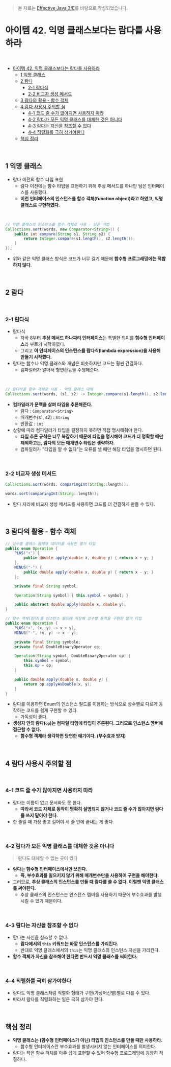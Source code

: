 > 본 자료는 [Effective Java 3/E]()를 바탕으로 작성되었습니다.

# 아이템 42. 익명 클래스보다는 람다를 사용하라

<br>

- [아이템 42. 익명 클래스보다는 람다를 사용하라](#아이템-42-익명-클래스보다는-람다를-사용하라)
  - [1 익명 클래스](#1-익명-클래스)
  - [2 람다](#2-람다)
    - [2-1 람다식](#2-1-람다식)
    - [2-2 비교자 생성 메서드](#2-2-비교자-생성-메서드)
  - [3 람다의 활용 - 함수 객체](#3-람다의-활용---함수-객체)
  - [4 람다 사용시 주의할 점](#4-람다-사용시-주의할-점)
    - [4-1 코드 줄 수가 많아지면 사용하지 마라](#4-1-코드-줄-수가-많아지면-사용하지-마라)
    - [4-2 람다가 모든 익명 클래스를 대체한 것은 아니다](#4-2-람다가-모든-익명-클래스를-대체한-것은-아니다)
    - [4-3 람다는 자신을 참조할 수 없다](#4-3-람다는-자신을-참조할-수-없다)
    - [4-4 직렬화를 극히 삼가야한다](#4-4-직렬화를-극히-삼가야한다)
  - [핵심 정리](#핵심-정리)

<br>

## 1 익명 클래스
* 람다 이전의 함수 타입 표현
  * 람다 이전에는 함수 타입을 표현하기 위해 추상 메서드를 하나만 담은 인터페이스를 사용했다.
  * **이런 인터페이스의 인스턴스를 함수 객체(function object)라고 하였고, 익명 클래스로 구현하였다.**

<br>

```java
// 익명 클래스의 인스턴스를 함수 객체로 사용 - 낡은 기법
Collections.sort(words, new Comparator<String>() {
    public int compare(String s1, String s2) {
        return Integer.compare(s1.length(), s2.length());
    }
});
```
* 위와 같은 익명 클래스 방식은 코드가 너무 길기 때문에 **함수형 프로그래밍에는 적합하지 않다**.

<br>

## 2 람다

<br>

### 2-1 람다식
* 람다식
  * 자바 8부터 **추상 메서드 하나짜리 인터페이스**는 특별한 의미를 **함수형 인터페이스**라 부르기 시작하였다.
  * 그리고 **이 인터페이스의 인스턴스를 람다식(lambda expression)을 사용해 만들기 시작했다.**
* 람다는 함수나 익명 클래스와 개념은 비슷하지만 코드는 훨씬 간결하다.
  * 컴파일러가 알아서 형변환등을 수행해준다.

<br>

```java
// 람다식을 함수 객체로 사용 - 익명 클래스 대체
Collections.sort(words, (s1, s2) -> Integer.compare(s1.length(), s2.length()));
```
* **컴파일러가 문맥을 살펴 타입을 추론해준다.**
  * 람다 : `Comparator<String>`
  * 매개변수(s1, s2) : `String`
  * 반환값 : `int`
* 상황에 따라 컴파일러가 타입을 결정하지 못하면 직접 명시해줘야 한다.
  * **타입 추론 규칙은 너무 복잡하기 때문에 타입을 명시해야 코드가 더 명확할 때만 제외하고는, 람다의 모든 매개변수 타입은 생략하자.**
  * 컴파일러가 "타입을 알 수 없다"는 오류를 낼 때만 해당 타입을 명시하면 된다.

<br>

### 2-2 비교자 생성 메서드
```java
Collections.sort(words, comparingInt(String::length));

words.sort(comparingInt(String::length));
```
* 람다 자리에 비교자 생성 메서드를 사용하면 코드를 더 간결하게 만들 수 있다.

<br>

## 3 람다의 활용 - 함수 객체
```java
// 상수별 클래스 몸체와 데이터를 사용한 열거 타입
public enum Operation {
    PLUS("+") {
        public double apply(double x, double y) { return x + y; }
    },
    MINUS("-") {
        public double apply(double x, double y) { return x - y; }
    };

    private final String symbol;

    Operation(String symbol) { this.symbol = symbol; }

    public abstract double apply(double x, double y);
}
```
```java
// 함수 객체(람다)를 인스턴스 필드에 저장해 상수별 동작을 구현한 열거 타입
public enum Operation {
    PLUS("+", (x, y) -> x + y),
    MINUS("-", (x, y) -> x - y);

    private final String symbole;
    private final DoubleBinaryOperator op;

    Operation(String symbol, DoubleBinaryOperator op) {
        this.symbol = symbol;
        this.op = op;
    }

    public double apply(double x, double y) {
        return op.applyAsDouble(x, y);
    }
}
```
* 람다를 이용하면 Enum의 인스턴스 필드를 이용하는 방식으로 상수별로 다르게 동작하는 코드를 쉽게 구현할 수 있다.
  * 가독성이 좋다.
* **생성자 안의 람다(`op`)는 컴파일 타임에 타입이 추론된다. 그러므로 인스턴스 멤버에 접근할 수 없다.**
  * **함수형 객체라 생각하면 당연한 얘기이다. (부수효과 방지)**

<br>

## 4 람다 사용시 주의할 점

<br>

### 4-1 코드 줄 수가 많아지면 사용하지 마라
* 람다는 이름이 없고 문서화도 못 한다.
  * **따라서 코드 자체로 동작이 명확히 설명되지 않거나 코드 줄 수가 많아지면 람다를 쓰지 말아야 한다.**
* 한 줄일 때 가장 좋고 길어야 세 줄 안에 끝내는 게 좋다.

<br>

### 4-2 람다가 모든 익명 클래스를 대체한 것은 아니다
> 람다도 대체할 수 없는 곳이 있다
* **람다는 함수형 인터페이스에서만 쓰인다.**
  * **즉, 부수효과를 일으키지 않기 위해 매개변수만을 사용하여 구현을 해야한다.**
* 그러므로, **추상 클래스의 인스턴스를 만들 때 람다를 쓸 수 없다. 이럴땐 익명 클래스를 써야한다.**
  * 추상 클래스의 인스턴스는 인스턴스 멤버를 사용하기 때문에 부수효과를 발생시킬 수 있기 때문이다.

<br>

### 4-3 람다는 자신을 참조할 수 없다
* 람다는 자신을 참조할 수 없다.
  * **람다에서의 `this` 키워드는 바깥 인스턴스를 가리킨다.**
  * 반대로 익명 클래스에서의 `this`는 익명 클래스의 인스턴스 자신을 가리킨다.
* **함수 객체가 자신을 참조해야 한다면 반드시 익명 클래스를 써야한다.**

<br>

### 4-4 직렬화를 극히 삼가야한다
* 람다도 익명 클래스처럼 직렬화 형태가 구현(가상머신별)별로 다를 수 있다.
* 따라서 람다를 직렬화하는 일은 극히 삼가야 한다.

<br>

## 핵심 정리
* **익명 클래스는 (함수형 인터페이스가 아닌) 타입의 인스턴스를 만들 때만 사용하라.**
  * 함수형 인터페이스란 부수효과를 발생시키지 않는 인터페이스를 의미한다.
* 람다는 작은 함수 객체를 아주 쉽게 표현할 수 있어 함수형 프로그래밍에 굉장히 적절하다.